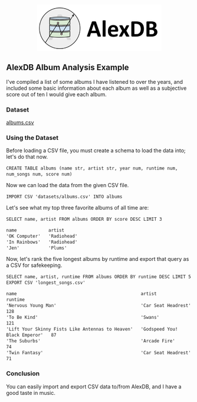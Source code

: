 <div align="center">
  <picture>
    <source media="(prefers-color-scheme: light)" srcset="logo_horizontal.svg">
    <source media="(prefers-color-scheme: dark)" srcset="logo_horizontal_dark.svg">
    <img alt="AlexDB logo" src="logo_horizontal.svg" height="125">
  </picture>
</div>

##  AlexDB Album Analysis Example

I've compiled a list of some albums I have listened to over the years, and included some basic information about each album as well as a subjective score out of ten I would give each album.

### Dataset

[albums.csv](../datasets/albums.csv)

### Using the Dataset

Before loading a CSV file, you must create a schema to load the data into; let's do that now.

```
CREATE TABLE albums (name str, artist str, year num, runtime num, num_songs num, score num)
```

Now we can load the data from the given CSV file.

```
IMPORT CSV 'datasets/albums.csv' INTO albums
```

Let's see what my top three favorite albums of all time are:

```
SELECT name, artist FROM albums ORDER BY score DESC LIMIT 3
```

```
name            artist
'OK Computer'   'Radiohead'
'In Rainbows'   'Radiohead'
'Jen'           'Plums'
```

Now, let's rank the five longest albums by runtime and export that query as a CSV for safekeeping.

```
SELECT name, artist, runtime FROM albums ORDER BY runtime DESC LIMIT 5 EXPORT CSV 'longest_songs.csv'
```

```
name                                               artist                          runtime
'Nervous Young Man'                                'Car Seat Headrest'             128
'To Be Kind'                                       'Swans'                         121
'Lift Your Skinny Fists Like Antennas to Heaven'   'Godspeed You! Black Emperor'   87
'The Suburbs'                                      'Arcade Fire'                   74
'Twin Fantasy'                                     'Car Seat Headrest'             71
```

### Conclusion

You can easily import and export CSV data to/from AlexDB, and I have a good taste in music.